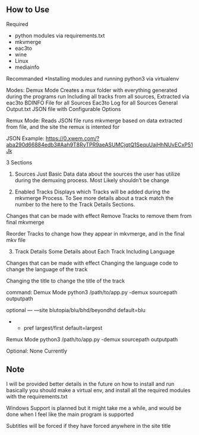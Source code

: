 ## **How to Use** 

Required
  * python modules via requirements.txt 
  * mkvmerge
  * eac3to
  * wine
  * Linux
  * mediainfo

Recommanded
*Installing modules and running python3 via virtualenv

Modes: Demux Mode Creates a mux folder with everything generated during the programs run
Including all tracks from all sources, Extracted via eac3to
BDINFO File for all Sources
Eac3to Log for all Sources
General Output.txt JSON file with Configurable Options

Remux Mode: 
Reads JSON file runs mkvmerge based on data extracted from file, and the site the remux is intented for

JSON Example: 
https://0.xwem.com/?aba290d66884edb3#Aah9T8RyTPR9aeASUMCjqtQ1SequUajHhNUvECxP51Jk

3 Sections
1. Sources
Just Basic Data data about the sources the user has utilize during the demuxing process. Most Likely shouldn’t be change

2. Enabled Tracks
Displays which Tracks will be added during the mkvmerge Process. To See more details about a track match the number to the here to the Track Details Sections.

Changes that can be made with effect
Remove Tracks to remove them from final mkvmerge

Reorder Tracks to change how they appear in mkvmerge, and in the final mkv file



3. Track Details
Some Details about Each Track
Including Language

Changes that can be made with effect
Changing the language code to change the language of the track

Changing the title to change the title of the track


command:
Demux Mode
python3 /path/to/app.py -demux sourcepath outputpath 

optional
 — —site blutopia/blu/bhd/beyondhd
default=blu
- - pref largest/first
default=largest


Remux Mode
python3 /path/to/app.py -demux sourcepath outputpath

Optional:
None Currently 







## **Note**

I will be provided better details in the future on how to install and run
basically you should make a virtual env, and install all the required modules with the requirements.txt

Windows Support is planned but it might take me a while, and would be done when I feel like the main program is supported

Subtitles will be forced if they have forced anywhere in the site title
















